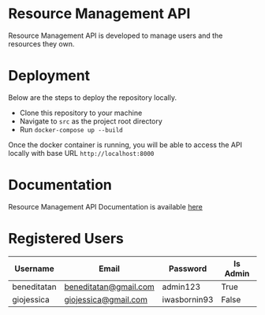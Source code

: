 # Resource Management API

Resource Management API is developed to manage users and the resources they own.


# Deployment

Below are the steps to deploy the repository locally.

- Clone this repository to your machine
- Navigate to `src` as the project root directory
- Run `docker-compose up --build`

Once the docker container is running, you will be able to access the API locally with base URL `http://localhost:8000`


# Documentation

Resource Management API Documentation is available [here](https://documenter.getpostman.com/view/2656075/SVtbQ57m?version=latest)

# Registered Users

|Username        |Email                  |Password            | Is Admin			|
|----------------|-----------------------|--------------------|---------------------|
|beneditatan     |beneditatan@gmail.com  |admin123            |True                 |
|giojessica      |giojessica@gmail.com   |iwasbornin93        |False                |


